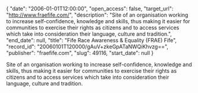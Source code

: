 {
  "date": "2006-01-01T12:00:00", 
  "open_access": false, 
  "target_url": "http://www.fraefife.com/", 
  "description": "Site of an organisation working to increase self-confidence, knowledge and skills, thus making it easier for communities to exercise their rights as citizens and to access services which take into consideration their language, culture and tradition.", 
  "end_date": null, 
  "title": "Fife Race Awareness & Equality (FRAE) Fife", 
  "record_id": "20060101T120000/gAuV+zkeGpATaNWQiKhvzg==", 
  "publisher": "fraefife.com", 
  "slug": 49116, 
  "start_date": null
}

Site of an organisation working to increase self-confidence, knowledge and skills, thus making it easier for communities to exercise their rights as citizens and to access services which take into consideration their language, culture and tradition.